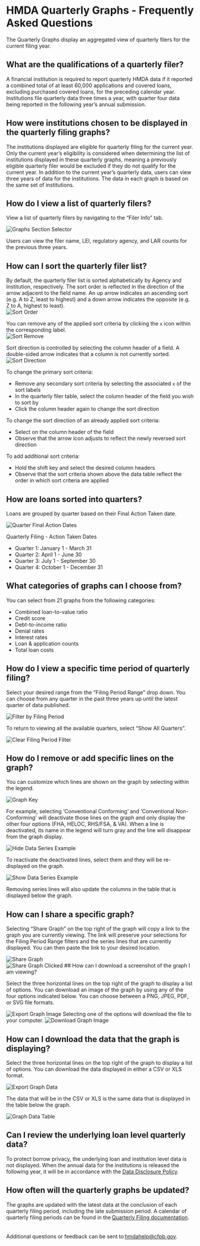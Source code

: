 # HMDA Quarterly Graphs - Frequently Asked Questions 

The Quarterly Graphs display an aggregated view of quarterly filers for the current filing year.  

## What are the qualifications of a quarterly filer? 

A financial institution is required to report quarterly HMDA data if it reported a combined total of at least 60,000 applications and covered loans, excluding purchased covered loans, for the preceding calendar year. Institutions file quarterly data three times a year, with quarter four data being reported in the following year’s annual submission. 

## How were institutions chosen to be displayed in the quarterly filing graphs? 

The institutions displayed are eligible for quarterly filing for the current year. Only the current year’s eligibility is considered when determining the list of institutions displayed in these quarterly graphs, meaning a previously eligible quarterly filer would be excluded if they do not qualify for the current year. In addition to the current year’s quarterly data, users can view three years of data for the institutions. The data in each graph is based on the same set of institutions.   

## How do I view a list of quarterly filers? 

View a list of quarterly filers by navigating to the “Filer Info” tab.  

<img alt='Graphs Section Selector' className='widthOriginal' src='https://raw.githubusercontent.com/cfpb/hmda-frontend/1485-homepage-redesign/src/documentation/markdown/images/graphs/section-selector.png'>
 
Users can view the filer name, LEI, regulatory agency, and LAR counts for the previous three years. 
 
## How can I sort the quarterly filer list?  

By default, the quarterly filer list is sorted alphabetically by Agency and Institution, respectively. The sort order is reflected in the direction of the arrow adjacent to the field name. An up arrow indicates an ascending sort (e.g. A to Z, least to highest) and a down arrow indicates the opposite (e.g. Z to A, highest to least).
<br/>
<img alt='Sort Order' className='widthOriginal' src='https://raw.githubusercontent.com/cfpb/hmda-frontend/1485-homepage-redesign/src/documentation/markdown/images/graphs/sort-1-order.png'>

 
You can remove any of the applied sort criteria by clicking the `x` icon within the corresponding label.
<br/>
<img alt='Sort Remove' className='widthOriginal' src='https://raw.githubusercontent.com/cfpb/hmda-frontend/1485-homepage-redesign/src/documentation/markdown/images/graphs/sort-2-remove.png'>

Sort direction is controlled by selecting the column header of a field. A double-sided arrow indicates that a column is not currently sorted.
<br/>
<img alt='Sort Direction' src='https://raw.githubusercontent.com/cfpb/hmda-frontend/1485-homepage-redesign/src/documentation/markdown/images/graphs/sort-3-direction.png'>

To change the primary sort criteria:

- Remove any secondary sort criteria by selecting the associated `x` of the sort labels
- In the quarterly filer table, select the column header of the field you wish to sort by
- Click the column header again to change the sort direction

To change the sort direction of an already applied sort criteria:

- Select on the column header of the field 
- Observe that the arrow icon adjusts to reflect the newly reversed sort direction

To add additional sort criteria:

- Hold the shift key and select the desired column headers
- Observe that the sort criteria shown above the data table reflect the order in which sort criteria are applied
 

## How are loans sorted into quarters? 

Loans are grouped by quarter based on their Final Action Taken date. 

![Quarter Final Action Dates](https://raw.githubusercontent.com/cfpb/hmda-frontend/1485-homepage-redesign/src/documentation/markdown/images/graphs/quarter-final-action-dates.png)

Quarterly Filing - Action Taken Dates 

- Quarter 1: January 1 - March 31 
- Quarter 2: April 1 - June 30 
- Quarter 3: July 1 - September 30 
- Quarter 4: October 1 - December 31

## What categories of graphs can I choose from? 

You can select from 21 graphs from the following categories: 

- Combined loan-to-value ratio 
- Credit score 
- Debt-to-income ratio 
- Denial rates 
- Interest rates  
- Loan & application counts 
- Total loan costs

## How do I view a specific time period of quarterly filing? 

Select your desired range from the “Filing Period Range” drop down. You can choose from any quarter in the past three years up until the latest quarter of data published. 

![Filter by Filing Period](https://raw.githubusercontent.com/cfpb/hmda-frontend/1485-homepage-redesign/src/documentation/markdown/images/graphs/period-filter-1.png)

To return to viewing all the available quarters, select “Show All Quarters”. 

![Clear Filing Period Filter](https://raw.githubusercontent.com/cfpb/hmda-frontend/1485-homepage-redesign/src/documentation/markdown/images/graphs/period-filter-2.png)
 
## How do I remove or add specific lines on the graph? 

You can customize which lines are shown on the graph by selecting within the legend.

![Graph Key](https://raw.githubusercontent.com/cfpb/hmda-frontend/1485-homepage-redesign/src/documentation/markdown/images/graphs/series-selector-1.png)

For example, selecting ‘Conventional Conforming’ and ‘Conventional Non-Conforming' will deactivate those lines on the graph and only display the other four options (FHA, HELOC, RHS/FSA, & VA). When a line is deactivated, its name in the legend will turn gray and the line will disappear from the graph display. 

![Hide Data Series Example](https://raw.githubusercontent.com/cfpb/hmda-frontend/1485-homepage-redesign/src/documentation/markdown/images/graphs/series-selector-2.png)

To reactivate the deactivated lines, select them and they will be re-displayed on the graph. 

![Show Data Series Example](https://raw.githubusercontent.com/cfpb/hmda-frontend/1485-homepage-redesign/src/documentation/markdown/images/graphs/series-selector-3.png)

Removing series lines will also update the columns in the table that is displayed below the graph. 

## How can I share a specific graph? 

Selecting “Share Graph” on the top right of the graph will copy a link to the graph you are currently viewing. The link will preserve your selections for the Filing Period Range filters and the series lines that are currently displayed. You can then paste the link to your desired location.  

<img alt='Share Graph' className='widthOriginal' src='https://raw.githubusercontent.com/cfpb/hmda-frontend/1485-homepage-redesign/src/documentation/markdown/images/graphs/share-graph-1.png'>
<br/>
<img alt='Share Graph Clicked' className='widthOriginal' src='https://raw.githubusercontent.com/cfpb/hmda-frontend/1485-homepage-redesign/src/documentation/markdown/images/graphs/share-graph-2.png'>
## How can I download a screenshot of the graph I am viewing? 

Select the three horizontal lines on the top right of the graph to display a list of options. You can download an image of the graph by using any of the four options indicated below. You can choose between a PNG, JPEG, PDF, or SVG file formats. 

<img alt='Export Graph Image' className='widthOriginal' src='https://raw.githubusercontent.com/cfpb/hmda-frontend/1485-homepage-redesign/src/documentation/markdown/images/graphs/export-image-1.png'>
Selecting one of the options will download the file to your computer. 

<img alt='Download Graph Image' className='widthOriginal' src='https://raw.githubusercontent.com/cfpb/hmda-frontend/1485-homepage-redesign/src/documentation/markdown/images/graphs/export-image-2.png'>

## How can I download the data that the graph is displaying? 

Select the three horizontal lines on the top right of the graph to display a list of options. You can download the data displayed in either a CSV or XLS format.  

<img alt='Export Graph Data' className='widthOriginal' src='https://raw.githubusercontent.com/cfpb/hmda-frontend/1485-homepage-redesign/src/documentation/markdown/images/graphs/export-data-1.png'>

The data that will be in the CSV or XLS is the same data that is displayed in the table below the graph. 

<img alt='Graph Data Table' className='widthOriginal' src='https://raw.githubusercontent.com/cfpb/hmda-frontend/1485-homepage-redesign/src/documentation/markdown/images/graphs/export-data-2.png'>
 
## Can I review the underlying loan level quarterly data? 

To protect borrow privacy, the underlying loan and institution level data is not displayed. When the annual data for the institutions is released the following year, it will be in accordance with the [Data Disclosure Policy](https://files.consumerfinance.gov/f/documents/HMDA_Data_Disclosure_Policy_Guidance.Executive_Summary.FINAL.12212018.pdf). 

## How often will the quarterly graphs be updated? 

The graphs are updated with the latest data at the conclusion of each quarterly filing period, including the late submission period. A calendar of quarterly filing periods can be found in the [Quarterly Filing documentation](https://ffiec.cfpb.gov/documentation/2022/quarterly-filing-dates/). 
<br/>
<br/>
<br/>
Additional questions or feedback can be sent to <a href="mailto:hmdahelp@cfpb.gov">hmdahelp@cfpb.gov</a>. 